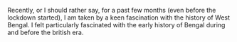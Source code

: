 Recently, or I should rather say, for a past few months (even before the lockdown started), I am taken by a keen fascination with the history of West Bengal. I felt particularly fascinated with the early history of Bengal during and before the british era.
